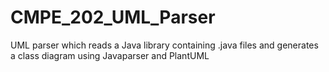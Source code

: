 # CMPE_202_UML_Parser

UML parser which reads a Java library containing .java files and generates a class diagram using Javaparser and PlantUML

